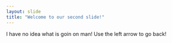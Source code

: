 ```yaml
---
layout: slide
title: "Welcome to our second slide!"
---
```

I have no idea what is goin on man!
Use the left arrow to go back!
